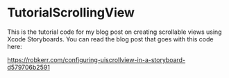 # TutorialScrollingView

This is the tutorial code for my blog post on creating scrollable views using Xcode Storyboards.  You can read the blog post that goes with this code here:

https://robkerr.com/configuring-uiscrollview-in-a-storyboard-d579706b2591
